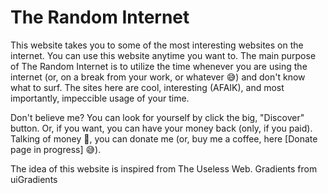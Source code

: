 # The Random Internet

This website takes you to some of the most interesting websites on the internet. You can use this website anytime you want to. The main purpose of The Random Internet is to utilize the time whenever you are using the internet (or, on a break from your work, or whatever 😅) and don't know what to surf. The sites here are cool, interesting (AFAIK), and most importantly, impeccible usage of your time.

Don't believe me? You can look for yourself by click the big, "Discover" button. Or, if you want, you can have your money back (only, if you paid). Talking of money 🤑, you can donate me (or, buy me a coffee, here [Donate page in progress] 😅).

The idea of this website is inspired from The Useless Web. Gradients from uiGradients